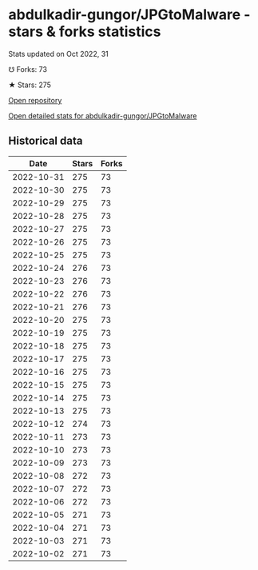 # abdulkadir-gungor/JPGtoMalware - stars & forks statistics

Stats updated on Oct 2022, 31

☋ Forks: 73

★ Stars: 275

[Open repository](https://github.com/abdulkadir-gungor/JPGtoMalware)

[Open detailed stats for abdulkadir-gungor/JPGtoMalware](https://reviewgithub.com/rep/abdulkadir-gungor/JPGtoMalware)

## Historical data
| Date | Stars | Forks |
|------|-------|-------|
| 2022-10-31 | 275 | 73 | 
| 2022-10-30 | 275 | 73 | 
| 2022-10-29 | 275 | 73 | 
| 2022-10-28 | 275 | 73 | 
| 2022-10-27 | 275 | 73 | 
| 2022-10-26 | 275 | 73 | 
| 2022-10-25 | 275 | 73 | 
| 2022-10-24 | 276 | 73 | 
| 2022-10-23 | 276 | 73 | 
| 2022-10-22 | 276 | 73 | 
| 2022-10-21 | 276 | 73 | 
| 2022-10-20 | 275 | 73 | 
| 2022-10-19 | 275 | 73 | 
| 2022-10-18 | 275 | 73 | 
| 2022-10-17 | 275 | 73 | 
| 2022-10-16 | 275 | 73 | 
| 2022-10-15 | 275 | 73 | 
| 2022-10-14 | 275 | 73 | 
| 2022-10-13 | 275 | 73 | 
| 2022-10-12 | 274 | 73 | 
| 2022-10-11 | 273 | 73 | 
| 2022-10-10 | 273 | 73 | 
| 2022-10-09 | 273 | 73 | 
| 2022-10-08 | 272 | 73 | 
| 2022-10-07 | 272 | 73 | 
| 2022-10-06 | 272 | 73 | 
| 2022-10-05 | 271 | 73 | 
| 2022-10-04 | 271 | 73 | 
| 2022-10-03 | 271 | 73 | 
| 2022-10-02 | 271 | 73 | 

